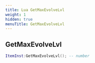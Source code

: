 ```yaml
---
title: Lua GetMaxEvolveLvl
weight: 1
hidden: true
menuTitle: GetMaxEvolveLvl
---
```

## GetMaxEvolveLvl
```lua
ItemInst:GetMaxEvolveLvl(); -- number
```